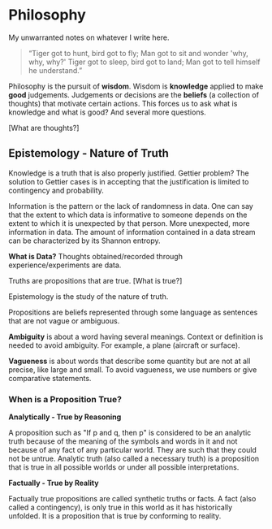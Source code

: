 # Philosophy
My unwarranted notes on whatever I write here.

> “Tiger got to hunt, bird got to fly; Man got to sit and wonder 'why, why, why?'
> Tiger got to sleep, bird got to land; Man got to tell himself he understand.”

Philosophy is the pursuit of **wisdom**. Wisdom is **knowledge** applied to make **good** judgements.
Judgements or decisions are the **beliefs** (a collection of thoughts) that motivate certain actions.
This forces us to ask what is knowledge and what is good? And several more questions.

[What are thoughts?]

## Epistemology - Nature of Truth

Knowledge is a truth that is also properly justified. Gettier problem?
The solution to Gettier cases is in accepting that the justification is limited to contingency and probability.

Information is the pattern or the lack of randomness in data.
One can say that the extent to which data is informative to someone depends on the extent to which it is unexpected by that person.
More unexpected, more information in data. The amount of information contained in a data stream can be characterized by its Shannon entropy.

**What is Data?** Thoughts obtained/recorded through experience/experiments are data.

Truths are propositions that are true. [What is true?]

Epistemology is the study of the nature of truth.

Propositions are beliefs represented through some language as sentences that are not vague or ambiguous.

**Ambiguity** is about a word having several meanings. Context or definition is needed to avoid ambiguity. For example, a plane (aircraft or surface).

**Vagueness** is about words that describe some quantity but are not at all precise, like large and small. To avoid vagueness, we use numbers or give comparative statements.

### When is a Proposition True?

**Analytically - True by Reasoning**

A proposition such as "If p and q, then p" is considered to be an analytic truth because of the meaning of the symbols and words in it and not because of any fact of any particular world.
They are such that they could not be untrue. Analytic truth (also called a necessary truth) is a proposition that is true in all possible worlds or under all possible interpretations.

**Factually - True by Reality**

Factually true propositions are called synthetic truths or facts. A fact (also called a contingency), is only true in this world as it has historically unfolded.
It is a proposition that is true by conforming to reality.
